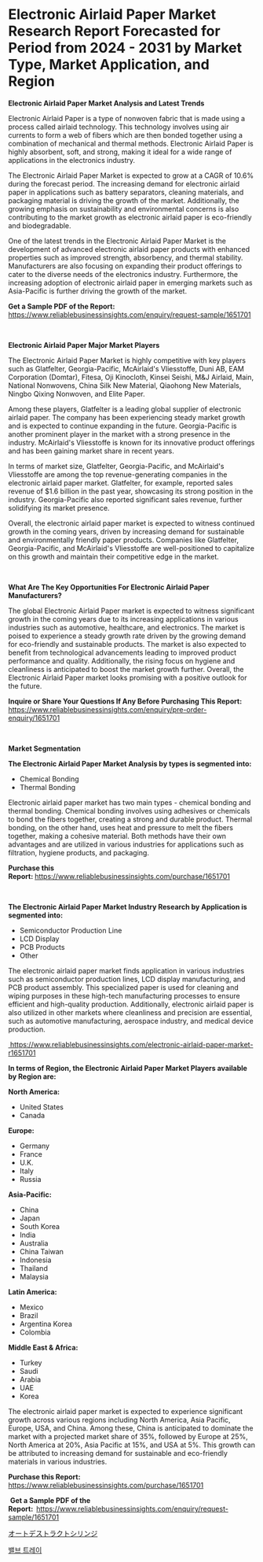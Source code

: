 <p><h1>Electronic Airlaid Paper Market Research Report Forecasted for Period from 2024 -  2031 by Market Type, Market Application, and Region</h1></p><p><strong>Electronic Airlaid Paper Market Analysis and Latest Trends</strong></p>
<p><p>Electronic Airlaid Paper is a type of nonwoven fabric that is made using a process called airlaid technology. This technology involves using air currents to form a web of fibers which are then bonded together using a combination of mechanical and thermal methods. Electronic Airlaid Paper is highly absorbent, soft, and strong, making it ideal for a wide range of applications in the electronics industry.</p><p>The Electronic Airlaid Paper Market is expected to grow at a CAGR of 10.6% during the forecast period. The increasing demand for electronic airlaid paper in applications such as battery separators, cleaning materials, and packaging material is driving the growth of the market. Additionally, the growing emphasis on sustainability and environmental concerns is also contributing to the market growth as electronic airlaid paper is eco-friendly and biodegradable.</p><p>One of the latest trends in the Electronic Airlaid Paper Market is the development of advanced electronic airlaid paper products with enhanced properties such as improved strength, absorbency, and thermal stability. Manufacturers are also focusing on expanding their product offerings to cater to the diverse needs of the electronics industry. Furthermore, the increasing adoption of electronic airlaid paper in emerging markets such as Asia-Pacific is further driving the growth of the market.</p></p>
<p><strong>Get a Sample PDF of the Report:&nbsp;</strong> <a href="https://www.reliablebusinessinsights.com/enquiry/request-sample/1651701">https://www.reliablebusinessinsights.com/enquiry/request-sample/1651701</a></p>
<p>&nbsp;</p>
<p><strong>Electronic Airlaid Paper Major Market Players</strong></p>
<p><p>The Electronic Airlaid Paper Market is highly competitive with key players such as Glatfelter, Georgia-Pacific, McAirlaid's Vliesstoffe, Duni AB, EAM Corporation (Domtar), Fitesa, Oji Kinocloth, Kinsei Seishi, M&J Airlaid, Main, National Nonwovens, China Silk New Material, Qiaohong New Materials, Ningbo Qixing Nonwoven, and Elite Paper.</p><p>Among these players, Glatfelter is a leading global supplier of electronic airlaid paper. The company has been experiencing steady market growth and is expected to continue expanding in the future. Georgia-Pacific is another prominent player in the market with a strong presence in the industry. McAirlaid's Vliesstoffe is known for its innovative product offerings and has been gaining market share in recent years.</p><p>In terms of market size, Glatfelter, Georgia-Pacific, and McAirlaid's Vliesstoffe are among the top revenue-generating companies in the electronic airlaid paper market. Glatfelter, for example, reported sales revenue of $1.6 billion in the past year, showcasing its strong position in the industry. Georgia-Pacific also reported significant sales revenue, further solidifying its market presence.</p><p>Overall, the electronic airlaid paper market is expected to witness continued growth in the coming years, driven by increasing demand for sustainable and environmentally friendly paper products. Companies like Glatfelter, Georgia-Pacific, and McAirlaid's Vliesstoffe are well-positioned to capitalize on this growth and maintain their competitive edge in the market.</p></p>
<p>&nbsp;</p>
<p><strong>What Are The Key Opportunities For Electronic Airlaid Paper Manufacturers?</strong></p>
<p><p>The global Electronic Airlaid Paper market is expected to witness significant growth in the coming years due to its increasing applications in various industries such as automotive, healthcare, and electronics. The market is poised to experience a steady growth rate driven by the growing demand for eco-friendly and sustainable products. The market is also expected to benefit from technological advancements leading to improved product performance and quality. Additionally, the rising focus on hygiene and cleanliness is anticipated to boost the market growth further. Overall, the Electronic Airlaid Paper market looks promising with a positive outlook for the future.</p></p>
<p><strong>Inquire or Share Your Questions If Any Before Purchasing This Report:</strong> <a href="https://www.reliablebusinessinsights.com/enquiry/pre-order-enquiry/1651701">https://www.reliablebusinessinsights.com/enquiry/pre-order-enquiry/1651701</a></p>
<p>&nbsp;</p>
<p><strong>Market Segmentation</strong></p>
<p><strong>The Electronic Airlaid Paper Market Analysis by types is segmented into:</strong></p>
<p><ul><li>Chemical Bonding</li><li>Thermal Bonding</li></ul></p>
<p><p>Electronic airlaid paper market has two main types - chemical bonding and thermal bonding. Chemical bonding involves using adhesives or chemicals to bond the fibers together, creating a strong and durable product. Thermal bonding, on the other hand, uses heat and pressure to melt the fibers together, making a cohesive material. Both methods have their own advantages and are utilized in various industries for applications such as filtration, hygiene products, and packaging.</p></p>
<p><strong>Purchase this Report:&nbsp;</strong><a href="https://www.reliablebusinessinsights.com/purchase/1651701">https://www.reliablebusinessinsights.com/purchase/1651701</a></p>
<p>&nbsp;</p>
<p><strong>The Electronic Airlaid Paper Market Industry Research by Application is segmented into:</strong></p>
<p><ul><li>Semiconductor Production Line</li><li>LCD Display</li><li>PCB Products</li><li>Other</li></ul></p>
<p><p>The electronic airlaid paper market finds application in various industries such as semiconductor production lines, LCD display manufacturing, and PCB product assembly. This specialized paper is used for cleaning and wiping purposes in these high-tech manufacturing processes to ensure efficient and high-quality production. Additionally, electronic airlaid paper is also utilized in other markets where cleanliness and precision are essential, such as automotive manufacturing, aerospace industry, and medical device production.</p></p>
<p><a href="https://www.reliablebusinessinsights.com/electronic-airlaid-paper-market-r1651701">&nbsp;https://www.reliablebusinessinsights.com/electronic-airlaid-paper-market-r1651701</a></p>
<p><strong>In terms of Region, the Electronic Airlaid Paper Market Players available by Region are:</strong></p>
<p>
    <p> <strong> North America: </strong>
        <ul>
            <li>United States</li>
            <li>Canada</li>
        </ul>
        </p> 
    <p> <strong> Europe: </strong>
        <ul>
            <li>Germany</li>
            <li>France</li>
            <li>U.K.</li>
            <li>Italy</li>
            <li>Russia</li>
        </ul>
        </p> 
    <p> <strong> Asia-Pacific: </strong>
        <ul>
            <li>China</li>
            <li>Japan</li>
            <li>South Korea</li>
            <li>India</li>
            <li>Australia</li>
            <li>China Taiwan</li>
            <li>Indonesia</li>
            <li>Thailand</li>
            <li>Malaysia</li>
        </ul>
        </p> 
    <p> <strong> Latin America: </strong>
        <ul>
            <li>Mexico</li>
            <li>Brazil</li>
            <li>Argentina Korea</li>
            <li>Colombia</li>
        </ul>
        </p> 
    <p> <strong> Middle East & Africa: </strong>
        <ul>
            <li>Turkey</li>
            <li>Saudi</li>
            <li>Arabia</li>
            <li>UAE</li>
            <li>Korea</li>
        </ul>
    </p>
    </p>
<p><p>The electronic airlaid paper market is expected to experience significant growth across various regions including North America, Asia Pacific, Europe, USA, and China. Among these, China is anticipated to dominate the market with a projected market share of 35%, followed by Europe at 25%, North America at 20%, Asia Pacific at 15%, and USA at 5%. This growth can be attributed to increasing demand for sustainable and eco-friendly materials in various industries.</p></p>
<p><strong>Purchase this Report: </strong><a href="https://www.reliablebusinessinsights.com/purchase/1651701">https://www.reliablebusinessinsights.com/purchase/1651701</a></p>
<p>&nbsp;<strong>Get a Sample PDF of the Report:&nbsp;&nbsp;</strong><a href="https://www.reliablebusinessinsights.com/enquiry/request-sample/1651701">https://www.reliablebusinessinsights.com/enquiry/request-sample/1651701</a></p>
<p><strong></strong></p>
<p><p><a href="https://github.com/zjkmgcs938405/Market-Research-Report-List-3/blob/main/1393612125462.md">オートデストラクトシリンジ</a></p><p><a href="https://github.com/KellyLyncyh543964/Market-Research-Report-List-2/blob/main/6206369181990.md">밸브 트레이</a></p></p>